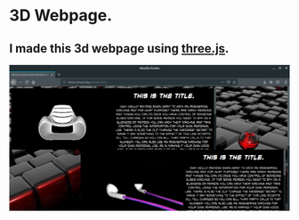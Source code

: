 3D Webpage.
=============
I made this 3d webpage using [three.js](https://github.com/mrdoob/three.js/).
-------------
![Site Page](3d_page.png)
